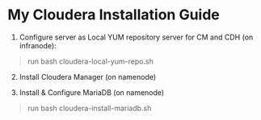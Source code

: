 # My Cloudera Installation Guide

1. Configure server as Local YUM repository server for CM and CDH (on infranode):
>run 
>bash cloudera-local-yum-repo.sh

2. Install Cloudera Manager (on namenode)
>
3. Install & Configure MariaDB (on namenode)
> run 
>bash cloudera-install-mariadb.sh
